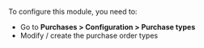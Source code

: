 To configure this module, you need to:

- Go to **Purchases \> Configuration \> Purchase types**
- Modify / create the purchase order types
